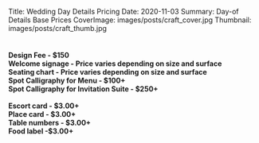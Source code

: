 Title: Wedding Day Details Pricing
Date: 2020-11-03
Summary: Day-of Details Base Prices
CoverImage: images/posts/craft_cover.jpg
Thumbnail: images/posts/craft_thumb.jpg

<h4><br/>
Design Fee - $150<br/>
Welcome signage - Price varies depending on size and surface<br/>
Seating chart - Price varies depending on size and surface<br/>
Spot Calligraphy for Menu - $100+<br/>
Spot Calligraphy for Invitation Suite - $250+<br/>
<br/>
Escort card - $3.00+<br/>
Place card - $3.00+<br/>
Table numbers - $3.00+<br/>
Food label -$3.00+<br/>